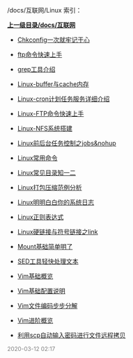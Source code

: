 /docs/互联网/Linux 索引：


**[上一级目录/docs/互联网](/docs/互联网/index.md)**

- [Chkconfig一次就牢记于心](/docs/互联网/Linux/Chkconfig一次就牢记于心.md)

- [ftp命令快速上手](/docs/互联网/Linux/ftp命令快速上手.md)

- [grep工具介绍](/docs/互联网/Linux/grep工具介绍.md)

- [Linux-buffer与cache内存](/docs/互联网/Linux/Linux-buffer与cache内存.md)

- [Linux-cron计划任务服务详细介绍](/docs/互联网/Linux/Linux-cron计划任务服务详细介绍.md)

- [Linux-FTP命令快速上手](/docs/互联网/Linux/Linux-FTP命令快速上手.md)

- [Linux-NFS系统搭建](/docs/互联网/Linux/Linux-NFS系统搭建.md)

- [Linux前后台任务控制之jobs&nohup](/docs/互联网/Linux/Linux前后台任务控制之jobs&nohup.md)

- [Linux常用命令](/docs/互联网/Linux/Linux常用命令.md)

- [Linux常见目录知一二](/docs/互联网/Linux/Linux常见目录知一二.md)

- [Linux打包压缩范例分析](/docs/互联网/Linux/Linux打包压缩范例分析.md)

- [Linux明明白白你的系统日志](/docs/互联网/Linux/Linux明明白白你的系统日志.md)

- [Linux正则表达式](/docs/互联网/Linux/Linux正则表达式.md)

- [Linux硬链接与符号链接之link](/docs/互联网/Linux/Linux硬链接与符号链接之link.md)

- [Mount基础简单明了](/docs/互联网/Linux/Mount基础简单明了.md)

- [SED工具轻快处理文本](/docs/互联网/Linux/SED工具轻快处理文本.md)

- [Vim基础概览](/docs/互联网/Linux/Vim基础概览.md)

- [Vim基础配置说明](/docs/互联网/Linux/Vim基础配置说明.md)

- [Vim文件编码步步分解](/docs/互联网/Linux/Vim文件编码步步分解.md)

- [Vim进阶概览](/docs/互联网/Linux/Vim进阶概览.md)

- [利用scp自动输入密码进行文件远程拷贝](/docs/互联网/Linux/利用scp自动输入密码进行文件远程拷贝.md)


<font size=2 color='grey'> 2020-03-12 02:17 </font>